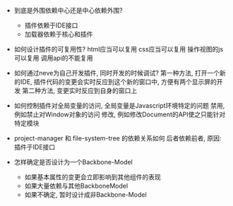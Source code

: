 - 到底是外围依赖中心还是中心依赖外围?
    - 插件依赖于IDE接口
    - 加载器依赖于核心和插件

- 如何设计插件的可复用性?
html应当可以复用
css应当可以复用
操作视图的js可以复用
调用api的不能复用


- 如何通过neve为自己开发插件, 同时开发的时候调试?
第一种方法, 打开一个新的IDE, 插件代码的变更会实时反应到这个新的窗口中, 方便有两个显示屏的开发
第二种方法, 变更实时反应到自身的窗口上


- 如何控制插件对全局变量的访问, 全局变量是Javascript环境特定的问题
禁用, 例如禁止对Window对象的访问
修改, 例如修改Document的API使之只能针对特定模块


- project-manager 和 file-system-tree 的依赖关系如何
后者依赖前者, 原因: 插件于IDE接口


- 怎样确定是否设计为一个Backbone-Model
    - 如果基本属性的变更会立即影响到其他组件的表现
    - 如果大量依赖与其他BackboneModel
    - 如果不确定, 暂时设计成非Backbone-Model

